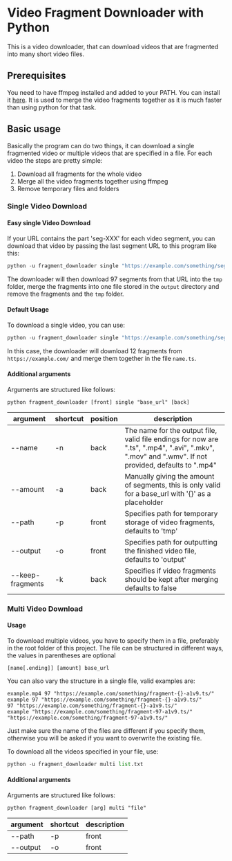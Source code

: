 # Video Fragment Downloader with Python

This is a video downloader, that can download videos that are fragmented into many short video files.

## Prerequisites

You need to have ffmpeg installed and added to your PATH. You can install it [here](https://ffmpeg.org/). It is used to merge the video fragments together as it is much faster than using python for that task.

## Basic usage

Basically the program can do two things, it can download a single fragmented video or multiple videos that are specified in a file. For each video the steps are pretty simple:

1. Download all fragments for the whole video
1. Merge all the video fragments together using ffmpeg
1. Remove temporary files and folders

### Single Video Download 

#### Easy single Video Download

If your URL contains the part 'seg-XXX' for each video segment, you can download that video by passing the last segment URL to this program like this:

```python
python -u fragment_downloader single "https://example.com/something/seg-97-a1v9.ts/"
```

The downloader will then download 97 segments from that URL into the ```tmp``` folder, merge the fragments into one file stored in the ```output``` directory and remove the fragments and the ```tmp``` folder.

#### Default Usage

To download a single video, you can use:

```python
python -u fragment_downloader single "https://example.com/something/seg-{}-a1v9.ts/" --name name.ts --amount 97
```

In this case, the downloader will download 12 fragments from ```https://example.com/``` and merge them together in the file ```name.ts```.

#### Additional arguments

Arguments are structured like follows:

```
python fragment_downloader [front] single "base_url" [back]
```

|argument|shortcut|position|description|
|-|-|-|-|
|--name|-n|back| The name for the output file, valid file endings for now are ".ts", ".mp4", ".avi", ".mkv", ".mov" and ".wmv". If not provided, defaults to ".mp4"|
|--amount|-a|back| Manually giving the amount of segments, this is only valid for a base_url with '{}' as a placeholder |
|--path|-p|front| Specifies path for temporary storage of video fragments, defaults to 'tmp' |
|--output|-o|front| Specifies path for outputting the finished video file, defaults to 'output' |
|--keep-fragments|-k|back| Specifies if video fragments should be kept after merging defaults to false |



### Multi Video Download

#### Usage

To download multiple videos, you have to specify them in a file, preferably in the root folder of this project. The file can be structured in different ways, the values in parentheses are optional

```
[name[.ending]] [amount] base_url
```

You can also vary the structure in a single file, valid examples are:

```
example.mp4 97 "https://example.com/something/fragment-{}-a1v9.ts/"
example 97 "https://example.com/something/fragment-{}-a1v9.ts/"
97 "https://example.com/something/fragment-{}-a1v9.ts/"
example "https://example.com/something/fragment-97-a1v9.ts/"
"https://example.com/something/fragment-97-a1v9.ts/"
```

Just make sure the name of the files are different if you specify them, otherwise you will be asked if you want to overwrite the existing file.

To download all the videos specified in your file, use:

```python
python -u fragment_downloader multi list.txt
```

#### Additional arguments

Arguments are structured like follows:

```
python fragment_downloader [arg] multi "file"
```

|argument|shortcut|description|
|-|-|-|
|--path|-p|front| Specifies path for temporary storage of video fragments, defaults to 'tmp' |
|--output|-o|front| Specifies path for outputting the finished video file, defaults to 'output' |